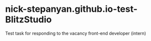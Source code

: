 # nick-stepanyan.github.io-test-BlitzStudio
Test task for responding to the vacancy front-end developer (intern)

